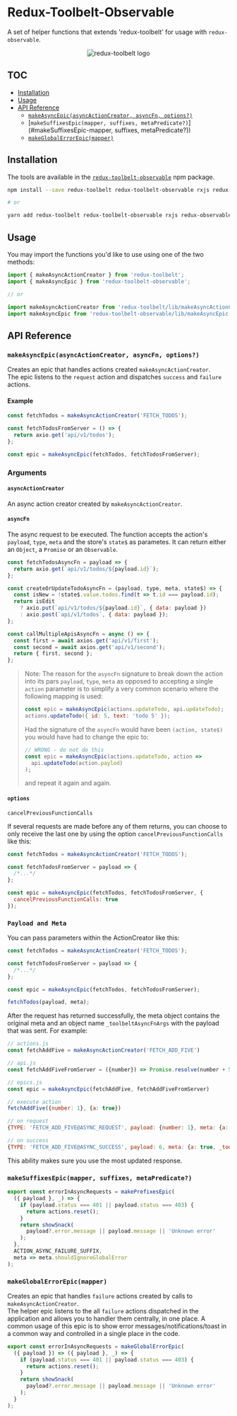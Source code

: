 # Redux-Toolbelt-Observable

A set of helper functions that extends 'redux-toolbelt' for usage with `redux-observable`.

<p align="center">
  <img align="center" src="https://raw.githubusercontent.com/welldone-software/redux-toolbelt/master/redux-toolbelt-logo.png" alt="redux-toolbelt logo"/>
</p>

## TOC

<!-- toc -->

- [Installation](#installation)
- [Usage](#usage)
- [API Reference](#api-reference)
  - [`makeAsyncEpic(asyncActionCreator, asyncFn, options?)`](#makeasyncepic-asyncActionCreator-asyncFn-options)
  - [`makeSuffixesEpic(mapper, suffixes, metaPredicate?)`](#makeSuffixesEpic-mapper, suffixes, metaPredicate?))
  - [`makeGlobalErrorEpic(mapper)`](#makeGlobalErrorEpic-mapper)

<!-- tocstop -->

## Installation

The tools are available in the [`redux-toolbelt-observable`](https://www.npmjs.com/package/redux-toolbelt-observable) npm package.

```sh
npm install --save redux-toolbelt redux-toolbelt-observable rxjs redux-observable

# or

yarn add redux-toolbelt redux-toolbelt-observable rxjs redux-observable
```

## Usage

You may import the functions you'd like to use using one of the two methods:

```js
import { makeAsyncActionCreator } from 'redux-toolbelt';
import { makeAsyncEpic } from 'redux-toolbelt-observable';

// or

import makeAsyncActionCreator from 'redux-toolbelt/lib/makeAsyncActionCreator';
import makeAsyncEpic from 'redux-toolbelt-observable/lib/makeAsyncEpic';
```

## API Reference

### `makeAsyncEpic(asyncActionCreator, asyncFn, options?)`

Creates an epic that handles actions created `makeAsyncActionCreator`.  
The epic listens to the `request` action and dispatches `success` and `failure` actions.

#### Example

```js
const fetchTodos = makeAsyncActionCreator('FETCH_TODOS');

const fetchTodosFromServer = () => {
  return axio.get('api/v1/todos');
};

const epic = makeAsyncEpic(fetchTodos, fetchTodosFromServer);
```

### Arguments

#### `asyncActionCreator`

An async action creator created by `makeAsyncActionCreator`.

#### `asyncFn`

The async request to be executed. The function accepts the action's `payload`, `type`, `meta` and the store's `state$` as parametes.
It can return either an `Object`, a `Promise` or an `Observable`.

```js
const fetchTodosAsyncFn = payload => {
  return axio.get(`api/v1/todos/${payload.id}`);
};

const createOrUpdateTodoAsyncFn = (payload, type, meta, state$) => {
  const isNew = !state$.value.todos.find(t => t.id === payload.id);
  return isEdit
    ? axio.put(`api/v1/todos/${payload.id}`, { data: payload })
    : axio.post(`api/v1/todos`, { data: payload });
};

const callMultipleApisAsyncFn = async () => {
  const first = await axios.get('api/v1/first');
  const second = await axios.get('api/v1/second');
  return { first, second };
};
```

> Note: The reason for the `asyncFn` signature to break down the action into its pars `payload`, `type`, `meta` as opposed to accepting a single `action` parameter is to simplify a very common scenario where the following mapping is used:
>
> ```js
> const epic = makeAsyncEpic(actions.updateTodo, api.updateTodo);
> actions.updateTodo({ id: 5, text: 'todo 5' });
> ```
>
> Had the signature of the `asyncFn` would have been `(action, state$)` you would have had to change the epic to:
>
> ```js
> // WRONG - do not do this
> const epic = makeAsyncEpic(actions.updateTodo, action =>
>   api.updateTodo(action.paylod)
> );
> ```
>
> and repeat it again and again.

#### `options`

`cancelPreviousFunctionCalls`

If several requests are made before any of them returns,
you can choose to only receive the last one by using the option `cancelPreviousFunctionCalls` like this:

```js
const fetchTodos = makeAsyncActionCreator('FETCH_TODOS');

const fetchTodosFromServer = payload => {
  /*...*/
};

const epic = makeAsyncEpic(fetchTodos, fetchTodosFromServer, {
  cancelPreviousFunctionCalls: true
});
```

### `Payload and Meta`

You can pass parameters within the ActionCreator like this:

```js
const fetchTodos = makeAsyncActionCreator('FETCH_TODOS');

const fetchTodosFromServer = payload => {
  /*...*/
};

const epic = makeAsyncEpic(fetchTodos, fetchTodosFromServer);

fetchTodos(payload, meta);
```

After the request has returned successfully, the meta object contains the original meta and an object name `_toolbeltAsyncFnArgs` with the payload that was sent. For example:

```js
// actions.js
const fetchAddFive = makeAsyncActionCreator('FETCH_ADD_FIVE')

// api.js
const fetchAddFiveFromServer = ({number}) => Promise.resolve(number + 5)

// epics.js
const epic = makeAsyncEpic(fetchAddFive, fetchAddFiveFromServer)

// execute action
fetchAddFive({number: 1}, {a: true})

// on request
{TYPE: 'FETCH_ADD_FIVE@ASYNC_REQUEST', payload: {number: 1}, meta: {a: true}}

// on success
{TYPE: 'FETCH_ADD_FIVE@ASYNC_SUCCESS', payload: 6, meta: {a: true, _toolbeltAsyncFnArgs: {number: 1}}}
```

This ability makes sure you use the most updated response.

### `makeSuffixesEpic(mapper, suffixes, metaPredicate?)`

```js
export const errorInAsyncRequests = makePrefixesEpic(
  ({ payload }, _) => {
    if (payload.status === 401 || payload.status === 403) {
      return actions.reset();
    }
    return showSnack(
      payload?.error.message || payload.message || 'Unknown error'
    );
  },
  ACTION_ASYNC_FAILURE_SUFFIX,
  meta => meta.shouldIgnoreGlobalError
);
```

### `makeGlobalErrorEpic(mapper)`

Creates an epic that handles `failure` actions created by calls to `makeAsyncActionCreator`.  
The helper epic listens to the all `failure` actions dispatched in the application and allows you to handler them centrally, in one place.
A common usage of this epic is to show error messages/notifications/toast in a common way and controlled in a single place in the code.

```js
export const errorInAsyncRequests = makeGlobalErrorEpic(
  ({ payload }) => ({ payload }, _) => {
    if (payload.status === 401 || payload.status === 403) {
      return actions.reset();
    }
    return showSnack(
      payload?.error.message || payload.message || 'Unknown error'
    );
  }
);
```
